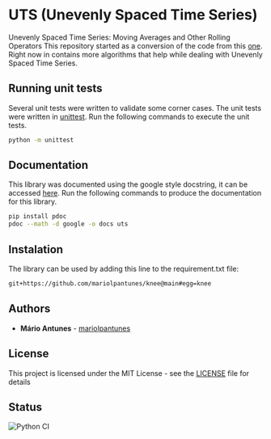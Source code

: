 # UTS (Unevenly Spaced Time Series)

Unevenly Spaced Time Series: Moving Averages and Other Rolling Operators
This repository started as a conversion of the code from this [one](https://github.com/andreas50/utsAlgorithms).
Right now in contains more algorithms that help while dealing with Unevenly Spaced Time Series.

## Running unit tests

Several unit tests were written to validate some corner cases.
The unit tests were written in [unittest](https://docs.python.org/3/library/unittest.html).
Run the following commands to execute the unit tests.

```bash
python -m unittest
```

## Documentation

This library was documented using the google style docstring, it can be accessed [here](https://mariolpantunes.github.io/uts/).
Run the following commands to produce the documentation for this library.

```bash
pip install pdoc
pdoc --math -d google -o docs uts
```

## Instalation

The library can be used by adding this line to the requirement.txt file:
```txt
git+https://github.com/mariolpantunes/knee@main#egg=knee
```

## Authors

* **Mário Antunes** - [mariolpantunes](https://github.com/mariolpantunes)

## License

This project is licensed under the MIT License - see the [LICENSE](LICENSE) file for details

## Status

![Python CI](https://github.com/mariolpantunes/uts/workflows/Python%20CI/badge.svg)
